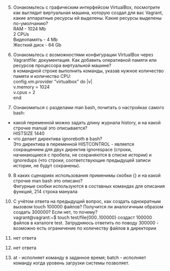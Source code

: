 5. Ознакомьтесь с графическим интерфейсом VirtualBox, посмотрите как выглядит виртуальная машина, которую создал для вас Vagrant, какие аппаратные ресурсы ей выделены. Какие ресурсы выделены по-умолчанию?   
RAM - 1024 Mb   
2 CPUs   
Видеопамять - 4 Mb   
Жесткий диск - 64 Gb   
6. Ознакомьтесь с возможностями конфигурации VirtualBox через Vagrantfile: документация. Как добавить оперативной памяти или ресурсов процессора виртуальной машине?   
в командной строке выполнить команды, указав нужное количество памяти и количество CPU:       
 config.vm.provider "virtualbox" do |v|   
 v.memory = 1024   
 v.cpus = 2   
 end   

8. Ознакомиться с разделами man bash, почитать о настройках самого bash:

 - какой переменной можно задать длину журнала history, и на какой строчке manual это описывается?   
 HISTSIZE 1440   
 - что делает директива ignoreboth в bash?   
 Это директива в переменной HISTCONTROL - является сокращением для двух директив ignorespace (строки, начинающиеся с пробела, не сохраняются в списке истории) и ignoredups (что строки, соответствующие предыдущей записи истории, не будут сохранены).    
 
9. В каких сценариях использования применимы скобки {} и на какой строчке man bash это описано?   
Фигурные скобки используются в составных командах для описания функций, 214 строка мануала   

10. С учётом ответа на предыдущий вопрос, как создать однократным вызовом touch 100000 файлов? Получится ли аналогичным образом создать 300000? Если нет, то почему?   
 vagrant@vagrant:~$ touch test/file{000..100000} создаст 100000 файлов в каталоге test. Затрудняюсь ответить по поводу 300000 - возможно есть ограничение по количеству файлов в директории   

11. нет ответа   
12. нет ответа   
13. at - исполняет команду в заданное время;
    batch - исполняет команду когда уровень загрузки системы позволяет.   






 
